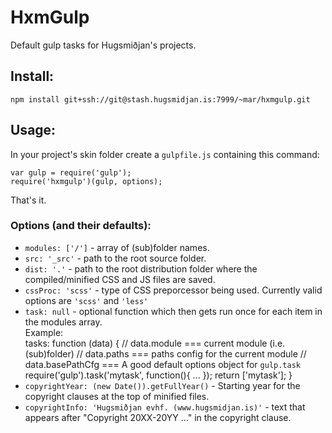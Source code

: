 # HxmGulp

Default gulp tasks for Hugsmiðjan's projects.

## Install:

    npm install git+ssh://git@stash.hugsmidjan.is:7999/~mar/hxmgulp.git

## Usage:

In your project's skin folder create a `gulpfile.js` containing this command:

    var gulp = require('gulp');
    require('hxmgulp')(gulp, options);

That's it.

### Options (and their defaults):

* `modules: ['/']` - array of (sub)folder names.
* `src: '_src'` - path to the root source folder.
* `dist: '.'` - path to the root distribution folder where the compiled/minified CSS and JS files are saved.
* `cssProc: 'scss'` - type of CSS preporcessor being used. Currently valid options are `'scss'` and `'less'`
* `task: null` - optional function which then gets run once for each item in the modules array.  
  Example:  
      tasks: function (data) {
           // data.module ===  current module (i.e. (sub)folder)
           // data.paths  ===  paths config for the current module
           // data.basePathCfg === A good default options object for `gulp.task`
           require('gulp').task('mytask', function(){ ... });
           return ['mytask'];
        }
* `copyrightYear: (new Date()).getFullYear()` - Starting year for the copyright clauses at the top of minified files.
* `copyrightInfo: 'Hugsmiðjan evhf. (www.hugsmidjan.is)'` - text that appears after "Copyright 20XX-20YY ..." in the copyright clause.


